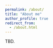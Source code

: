 ```yaml
---
permalink: /about/
title: "About me"
author_profile: true
redirect_from: 
  - /about.html
---
```


TBD.